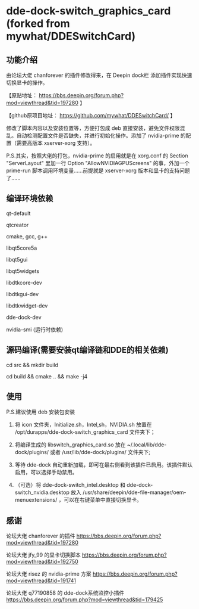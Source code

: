 # dde-dock-switch_graphics_card (forked from mywhat/DDESwitchCard)

## 功能介绍

由论坛大佬 chanforever 的插件修改得来，在 Deepin dock栏 添加插件实现快速切换显卡的操作。

【原贴地址： https://bbs.deepin.org/forum.php?mod=viewthread&tid=197280 】

【github原项目地址： https://github.com/mywhat/DDESwitchCard/ 】

修改了脚本内容以及安装位置等，方便打包成 deb 直接安装，避免文件权限混乱。自动检测配置文件是否缺失，并进行初始化操作。添加了 nvidia-prime 的配置（需要高版本 xserver-xorg 支持）。

P.S.其实，按照大佬的打包，nvidia-prime 的启用就是在 xorg.conf 的 Section "ServerLayout" 里加一行 Option "AllowNVIDIAGPUScreens" 的事，外加一个 prime-run 脚本调用环境变量......前提就是 xserver-xorg 版本和显卡的支持问题了......

## 编译环境依赖

qt-default

qtcreator

cmake, gcc, g++

libqt5core5a

libqt5gui

libqt5widgets

libdtkcore-dev

libdtkgui-dev

libdtkwidget-dev

dde-dock-dev


nvidia-smi (运行时依赖)

## 源码编译(需要安装qt编译链和DDE的相关依赖)

cd src && mkdir build

cd build && cmake .. && make -j4

## 使用

P.S.建议使用 deb 安装包安装

1.  将 icon 文件夹，Initialize.sh，Intel,sh，NVIDIA.sh 放置在 /opt/durapps/dde-dock-switch_graphics_card 文件夹下；

2.  将编译生成的 libswitch_graphics_card.so 放在 ~/.local/lib/dde-dock/plugins/ 或者 /usr/lib/dde-dock/plugins/ 文件夹下;

3.  等待 dde-dock 自动重新加载，即可在最右侧看到该插件已启用。该插件默认启用，可以选择手动禁用。

4.  （可选）将 dde-dock-switch_intel.desktop 和 dde-dock-switch_nvidia.desktop 放入 /usr/share/deepin/dde-file-manager/oem-menuextensions/ ，可以在右键菜单中直接切换显卡。

## 感谢

论坛大佬 chanforever 的插件        https://bbs.deepin.org/forum.php?mod=viewthread&tid=197280

论坛大佬 jfy_99 的显卡切换脚本     https://bbs.deepin.org/forum.php?mod=viewthread&tid=192750

论坛大佬 risez 的 nvidia-prime 方案        https://bbs.deepin.org/forum.php?mod=viewthread&tid=191741

论坛大佬 q77190858 的 dde-dock系统监控小插件    https://bbs.deepin.org/forum.php?mod=viewthread&tid=179425
